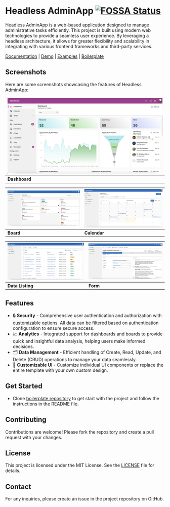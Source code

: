 # Headless AdminApp [![FOSSA Status](https://app.fossa.com/api/projects/git%2Bgithub.com%2Fheadless-adminapp%2Fadminapp.svg?type=shield&issueType=license)](https://app.fossa.com/projects/git%2Bgithub.com%2Fheadless-adminapp%2Fadminapp?ref=badge_shield&issueType=license)

Headless AdminApp is a web-based application designed to manage administrative tasks efficiently. This project is built using modern web technologies to provide a seamless user experience. By leveraging a headless architecture, it allows for greater flexibility and scalability in integrating with various frontend frameworks and third-party services.

[Documentation](https://headless-adminapp.github.io/) | [Demo](https://headless-adminapp-examples.vercel.app) | [Examples](https://github.com/kishanmundha/headless-adminapp-examples) | [Boilerplate](https://github.com/headless-adminapp/boilerplate)

## Screenshots

Here are some screenshots showcasing the features of Headless AdminApp:

| ![Dashboard](screenshots/dashboard.png) |
| --------------------------------------- |
| **Dashboard**                           |

| ![Board](screenshots/board.png) | ![Calendar](screenshots/calendar.png) |
| ------------------------------- | ------------------------------------- |
| **Board**                       | **Calendar**                          |

| ![DataGrid](screenshots/datagrid.png) | ![Form](screenshots/form.png) |
| ------------------------------------- | ----------------------------- |
| **Data Listing**                      | **Form**                      |

## Features

- 🔒 **Security** - Comprehensive user authentication and authorization with customizable options. All data can be filtered based on authentication configuration to ensure secure access.
- 📈 **Analytics** - Integrated support for dashboards and boards to provide quick and insightful data analysis, helping users make informed decisions.
- 🗂️ **Data Management** - Efficient handling of Create, Read, Update, and Delete (CRUD) operations to manage your data seamlessly.
- 🎨 **Customizable UI** - Customize individual UI components or replace the entire template with your own custom design.

## Get Started

- Clone [boilerplate repository](https://github.com/headless-adminapp/boilerplate) to get start with the project and follow the instructions in the README file.

## Contributing

Contributions are welcome! Please fork the repository and create a pull request with your changes.

## License

This project is licensed under the MIT License. See the [LICENSE](LICENSE) file for details.

## Contact

For any inquiries, please create an issue in the project repository on GitHub.
